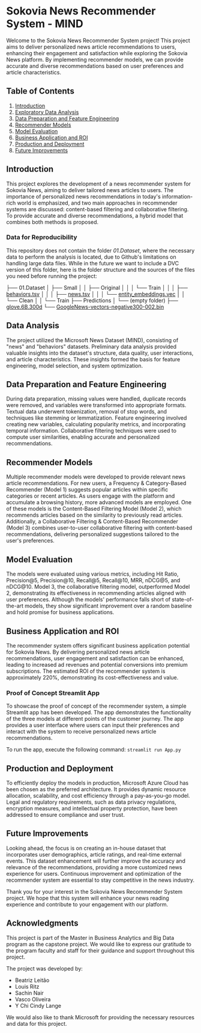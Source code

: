 # Sokovia News Recommender System - MIND

Welcome to the Sokovia News Recommender System project! This project aims to deliver personalized news article recommendations to users, enhancing their engagement and satisfaction while exploring the Sokovia News platform. By implementing recommender models, we can provide accurate and diverse recommendations based on user preferences and article characteristics.

## Table of Contents
1. [Introduction](#introduction)
2. [Exploratory Data Analysis](#data-analysis)
3. [Data Preparation and Feature Engineering](#data-preparation-and-feature-engineering)
4. [Recommender Models](#recommender-models)
5. [Model Evaluation](#model-evaluation)
6. [Business Application and ROI](#business-application-and-roi)
7. [Production and Deployment](#production-and-deployment)
8. [Future Improvements](#future-improvements)

## Introduction
This project explores the development of a news recommender system for Sokovia News, aiming to deliver tailored news articles to users. The importance of personalized news recommendations in today's information-rich world is emphasized, and two main approaches in recommender systems are discussed: content-based filtering and collaborative filtering. To provide accurate and diverse recommendations, a hybrid model that combines both methods is proposed.

### Data for Reproducibility

This repository does not contain the folder *01.Dataset*, where the necessary data to perform the analysis is located, due to Github's limitations on handling large data files. While in the future we want to include a DVC version of this folder, here is the folder structure and the sources of the files you need before running the project:

├── 01.Dataset
│   ├── Small
│   │   ├── Original
│   │   │   └── Train
│   │   │       ├── [behaviors.tsv](https://msnews.github.io/)
│   │   │       ├── [news.tsv](https://msnews.github.io/)
│   │   │       └── [entity_embeddings.vec](https://msnews.github.io/)
│   │   └── Clean
│   │       └── Train
├── Predictions
│   └── (empty folder)
├── [glove.6B.300d](https://nlp.stanford.edu/projects/glove/glove.6B.300d)
└── [GoogleNews-vectors-negative300-002.bin](https://huggingface.co/fse/word2vec-google-news-300)



## Data Analysis
The project utilized the Microsoft News Dataset (MIND), consisting of "news" and "behaviors" datasets. Preliminary data analysis provided valuable insights into the dataset's structure, data quality, user interactions, and article characteristics. These insights formed the basis for feature engineering, model selection, and system optimization.

## Data Preparation and Feature Engineering
During data preparation, missing values were handled, duplicate records were removed, and variables were transformed into appropriate formats. Textual data underwent tokenization, removal of stop words, and techniques like stemming or lemmatization. Feature engineering involved creating new variables, calculating popularity metrics, and incorporating temporal information. Collaborative filtering techniques were used to compute user similarities, enabling accurate and personalized recommendations.

## Recommender Models
Multiple recommender models were developed to provide relevant news article recommendations. For new users, a Frequency & Category-Based Recommender (Model 1) suggests popular articles within specific categories or recent articles. As users engage with the platform and accumulate a browsing history, more advanced models are employed. One of these models is the Content-Based Filtering Model (Model 2), which recommends articles based on the similarity to previously read articles. Additionally, a Collaborative Filtering & Content-Based Recommender (Model 3) combines user-to-user collaborative filtering with content-based recommendations, delivering personalized suggestions tailored to the user's preferences.

## Model Evaluation
The models were evaluated using various metrics, including Hit Ratio, Precision@5, Precision@10, Recall@5, Recall@10, MRR, nDCG@5, and nDCG@10. Model 3, the collaborative filtering model, outperformed Model 2, demonstrating its effectiveness in recommending articles aligned with user preferences. Although the models' performance falls short of state-of-the-art models, they show significant improvement over a random baseline and hold promise for business applications.

## Business Application and ROI
The recommender system offers significant business application potential for Sokovia News. By delivering personalized news article recommendations, user engagement and satisfaction can be enhanced, leading to increased ad revenues and potential conversions into premium subscriptions. The estimated ROI of the recommender system is approximately 220%, demonstrating its cost-effectiveness and value.

### Proof of Concept Streamlit App
To showcase the proof of concept of the recommender system, a simple Streamlit app has been developed. The app demonstrates the functionality of the three models at different points of the customer journey. The app provides a user interface where users can input their preferences and interact with the system to receive personalized news article recommendations.

To run the app, execute the following command:
`streamlit run App.py`

## Production and Deployment
To efficiently deploy the models in production, Microsoft Azure Cloud has been chosen as the preferred architecture. It provides dynamic resource allocation, scalability, and cost efficiency through a pay-as-you-go model. Legal and regulatory requirements, such as data privacy regulations, encryption measures, and intellectual property protection, have been addressed to ensure compliance and user trust.

## Future Improvements
Looking ahead, the focus is on creating an in-house dataset that incorporates user demographics, article ratings, and real-time external events. This dataset enhancement will further improve the accuracy and relevance of the recommendations, providing a more customized news experience for users. Continuous improvement and optimization of the recommender system are essential to stay competitive in the news industry.

Thank you for your interest in the Sokovia News Recommender System project. We hope that this system will enhance your news reading experience and contribute to your engagement with our platform.

## Acknowledgments

This project is part of the Master in Business Analytics and Big Data program as the capstone project. We would like to express our gratitude to the program faculty and staff for their guidance and support throughout this project.

The project was developed by:

- Beatriz Leitão
- Louis Ritz
- Sachin Nair
- Vasco Oliveira
- Y Chi Cindy Lange

We would also like to thank Microsoft for providing the necessary resources and data for this project.
